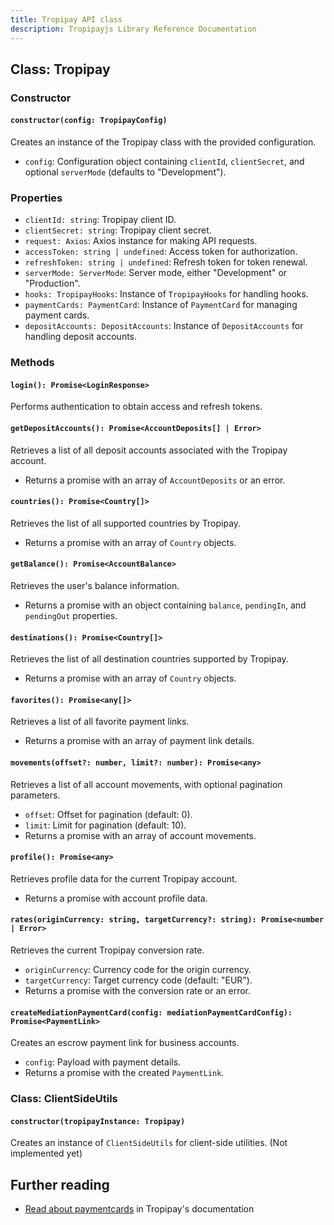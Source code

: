 ```yaml
---
title: Tropipay API class
description: Tropipayjs Library Reference Documentation
---
```


## Class: Tropipay

### Constructor

#### `constructor(config: TropipayConfig)`

Creates an instance of the Tropipay class with the provided configuration.

- `config`: Configuration object containing `clientId`, `clientSecret`, and optional `serverMode` (defaults to "Development").

### Properties

- `clientId: string`: Tropipay client ID.
- `clientSecret: string`: Tropipay client secret.
- `request: Axios`: Axios instance for making API requests.
- `accessToken: string | undefined`: Access token for authorization.
- `refreshToken: string | undefined`: Refresh token for token renewal.
- `serverMode: ServerMode`: Server mode, either "Development" or "Production".
- `hooks: TropipayHooks`: Instance of `TropipayHooks` for handling hooks.
- `paymentCards: PaymentCard`: Instance of `PaymentCard` for managing payment cards.
- `depositAccounts: DepositAccounts`: Instance of `DepositAccounts` for handling deposit accounts.

### Methods

#### `login(): Promise<LoginResponse>`

Performs authentication to obtain access and refresh tokens.

#### `getDepositAccounts(): Promise<AccountDeposits[] | Error>`

Retrieves a list of all deposit accounts associated with the Tropipay account.

- Returns a promise with an array of `AccountDeposits` or an error.

#### `countries(): Promise<Country[]>`

Retrieves the list of all supported countries by Tropipay.

- Returns a promise with an array of `Country` objects.

#### `getBalance(): Promise<AccountBalance>`

Retrieves the user's balance information.

- Returns a promise with an object containing `balance`, `pendingIn`, and `pendingOut` properties.

#### `destinations(): Promise<Country[]>`

Retrieves the list of all destination countries supported by Tropipay.

- Returns a promise with an array of `Country` objects.

#### `favorites(): Promise<any[]>`

Retrieves a list of all favorite payment links.

- Returns a promise with an array of payment link details.

#### `movements(offset?: number, limit?: number): Promise<any>`

Retrieves a list of all account movements, with optional pagination parameters.

- `offset`: Offset for pagination (default: 0).
- `limit`: Limit for pagination (default: 10).
- Returns a promise with an array of account movements.

#### `profile(): Promise<any>`

Retrieves profile data for the current Tropipay account.

- Returns a promise with account profile data.

#### `rates(originCurrency: string, targetCurrency?: string): Promise<number | Error>`

Retrieves the current Tropipay conversion rate.

- `originCurrency`: Currency code for the origin currency.
- `targetCurrency`: Target currency code (default: "EUR").
- Returns a promise with the conversion rate or an error.

#### `createMediationPaymentCard(config: mediationPaymentCardConfig): Promise<PaymentLink>`

Creates an escrow payment link for business accounts.

- `config`: Payload with payment details.
- Returns a promise with the created `PaymentLink`.

### Class: ClientSideUtils

#### `constructor(tropipayInstance: Tropipay)`

Creates an instance of `ClientSideUtils` for client-side utilities. (Not implemented yet)

## Further reading

- [Read about paymentcards](https://tpp.stoplight.io/docs/tropipay-api-doc/fa7bde61f971b-create-payment-card) in Tropipay's documentation
